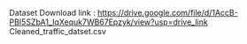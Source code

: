 Dataset Download link : https://drive.google.com/file/d/1AccB-PBI5SZbA1_IqXequk7WB67Epzyk/view?usp=drive_link
Cleaned_traffic_datset.csv
